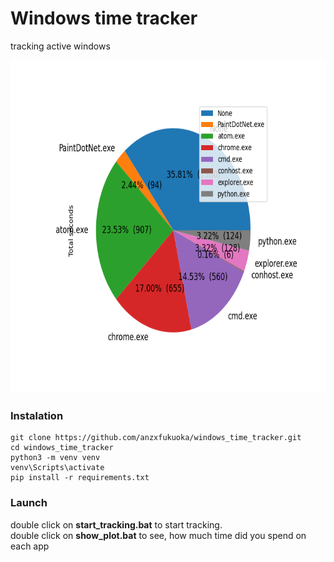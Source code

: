 # Windows time tracker
tracking active windows

<img src="https://github.com/anzxfukuoka/windows_time_tracker/blob/main/preview/img.png?raw=true" alt="preview image" width="666" height="533">

### Instalation

```
git clone https://github.com/anzxfukuoka/windows_time_tracker.git
cd windows_time_tracker
python3 -m venv venv
venv\Scripts\activate
pip install -r requirements.txt
```

### Launch

double click on **start_tracking.bat** to start tracking. <br>
double click on **show_plot.bat** to see, how much time did you spend on each app
